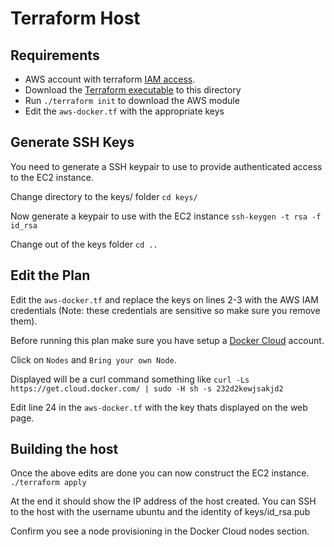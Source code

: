 # Terraform Host

## Requirements
 * AWS account with terraform [IAM access](https://www.terraform.io/intro/getting-started/build.html).
 * Download the [Terraform executable](https://www.terraform.io/downloads.html) to this directory
 * Run `./terraform init` to download the AWS module
 * Edit the `aws-docker.tf` with the appropriate keys

## Generate SSH Keys
You need to generate a SSH keypair to use to provide authenticated access to the EC2 instance.

Change directory to the keys/ folder
  `cd keys/`

Now generate a keypair to use with the EC2 instance
  `ssh-keygen -t rsa -f id_rsa`

Change out of the keys folder
  `cd ..`

## Edit the Plan
Edit the `aws-docker.tf` and replace the keys on lines 2-3 with the AWS IAM credentials (Note: these credentials are sensitive so make sure you remove them).

Before running this plan make sure you have setup a [Docker Cloud](https://cloud.docker.com) account.

Click on `Nodes` and `Bring your own Node`.

Displayed will be a curl command something like
  `curl -Ls https://get.cloud.docker.com/ | sudo -H sh -s 232d2kewjsakjd2`

Edit line 24 in the `aws-docker.tf` with the key thats displayed on the web page.

## Building the host
Once the above edits are done you can now construct the EC2 instance.
  `./terraform apply`

At the end it should show the IP address of the host created. You can SSH to the host with the username ubuntu and the identity of keys/id_rsa.pub

Confirm you see a node provisioning in the Docker Cloud nodes section.

